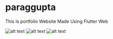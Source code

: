 # paraggupta

This Is portfolio Website Made Using Flutter Web


![alt text](https://user-images.githubusercontent.com/63359769/97781718-47a4a300-1bb3-11eb-8685-31866f3f0e5e.png)
![alt text](https://user-images.githubusercontent.com/63359769/97781720-4a06fd00-1bb3-11eb-9157-f2cad4c2b715.png)
![alt text](https://user-images.githubusercontent.com/63359769/97781723-4bd0c080-1bb3-11eb-9208-9cce9a292edb.png)





